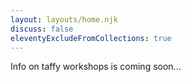 ```yaml
---
layout: layouts/home.njk
discuss: false
eleventyExcludeFromCollections: true
---
```


Info on taffy workshops is coming soon...
